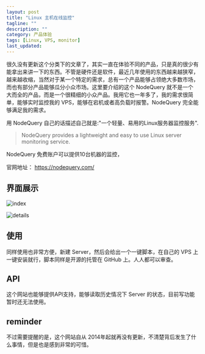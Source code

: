 ```yaml
---
layout: post
title: "Linux 主机在线监控"
tagline: ""
description: ""
category: 产品体验
tags: [Linux, VPS, monitor]
last_updated: 
---
```


很久没有更新这个分类下的文章了，其实一直在体验不同的产品，只是真的很少有能拿出来讲一下的东西。不管是硬件还是软件，最近几年使用的东西越来越狭窄，越来越收缩，当然对于某一个特定的需求，总有一个产品能够占领绝大多数市场，而也有部分产品能够瓜分小众市场。这里要介绍的这个 NodeQuery 就不是一个大而全的产品，而是一个很精细的小众产品。我用它也一年多了，我的需求很简单，能够实时监控我的 VPS，能够在宕机或者高负载时报警。NodeQuery 完全能够满足我的需求。

用 NodeQuery 自己的话描述自己就是:"一个轻量、易用的Linux服务器监控服务".

> NodeQuery provides a lightweight and easy to use Linux server monitoring service.

NodeQuery 免费账户可以提供10台机器的监控，

官网地址： <https://nodequery.com/>

## 界面展示

![index](https://i.imgur.com/LAdQV3H.png)

![details](https://i.imgur.com/IKlMOLG.jpg)

## 使用
同样使用也非常方便，新建 Server，然后会给出一个一键脚本，在自己的 VPS 上一键安装就行，脚本同样是开源的托管在 GitHub 上。人人都可以审查。

## API
这个网站也能够提供API支持，能够读取历史情况下 Server 的状态，目前写功能暂时还无法使用。

## reminder

不过需要提醒的是，这个网站自从 2014年起就再没有更新，不清楚背后发生了什么事情，但是也是感到非常的可惜。



